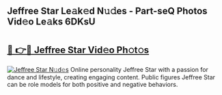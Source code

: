 ## Jeffree Star Le𝚊k𝚎d N𝚞𝚍es - Part-seQ Photos Vid𝚎o Le𝚊ks 6DKsU

# <h2><a href="http://fbg5fu.evod.top/?m=Jeffree+Star">🔗 👉🔴 Jeffree Star Vid𝚎o Ph𝚘t𝚘s</a></h2>

[![Jeffree Star N𝚞d𝚎s](https://i.imgur.com/8V9OHl7.gif)](http://fbg5fu.evod.top/?m=Jeffree+Star)
Online personality Jeffree Star with a passion for dance and lifestyle, creating engaging content. Public figures Jeffree Star can be role models for both positive and negative behaviors. 
